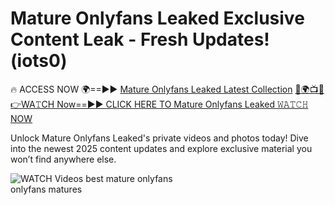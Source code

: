 # Mature Onlyfans Leaked Exclusive Content Leak - Fresh Updates! (iots0)

🔥 ACCESS NOW 🌍==►► <a href="https://tinyurl.com/3fjeunct" rel="nofollow">Mature Onlyfans Leaked Latest Collection</a></h3>
[🔴🌍📺📱👉WA𝚃CH Now==►► CLICK HERE TO Mature Onlyfans Leaked 𝚆𝙰𝚃𝙲𝙷 NOW](https://tinyurl.com/3fjeunct)

Unlock Mature Onlyfans Leaked's private videos and photos today! Dive into the newest 2025 content updates and explore exclusive material you won’t find anywhere else.


<a href="https://tinyurl.com/3fjeunct" rel="nofollow" data-target="animated-image.originalLink"><img src="https://camo.githubusercontent.com/8a4f000d20f83aca3bf7ec5f350d767afa0574a8a352519fd8cfa583a6f93a33/68747470733a2f2f692e696d6775722e636f6d2f644a486b345a712e676966" alt="WATCH Videos" data-canonical-src="https://i.imgur.com/dJHk4Zq.gif" style="max-width: 100%; display: inline-block;" data-target="animated-image.originalImage"></a>
best mature onlyfans<br>
onlyfans matures
